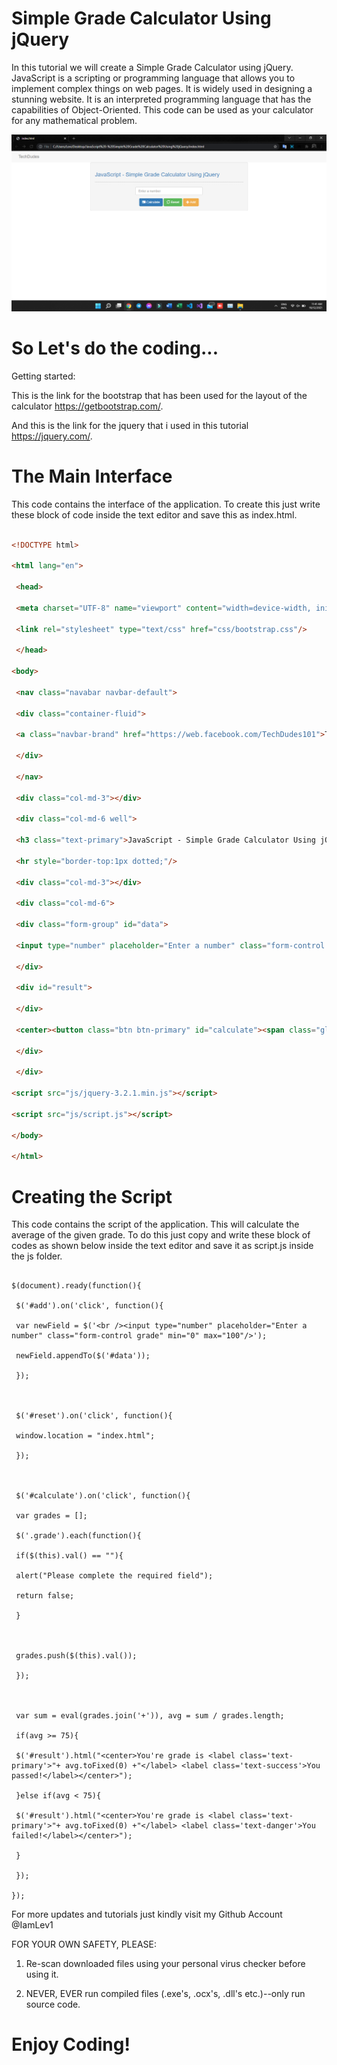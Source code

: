 # Simple Grade Calculator Using jQuery

In this tutorial we will create a Simple Grade Calculator using jQuery. JavaScript is a scripting or programming language that allows you to implement complex things on web pages. It is widely used in designing a stunning website. It is an interpreted programming language that has the capabilities of Object-Oriented. This code can be used as your calculator for any mathematical problem.

![img](./image.png)

# So Let's do the coding...

Getting started:

This is the link for the bootstrap that has been used for the layout of the calculator https://getbootstrap.com/.

And this is the link for the jquery that i used in this tutorial https://jquery.com/.

# The Main Interface

This code contains the interface of the application. To create this just write these block of code inside the text editor and save this as index.html.

```HTML

<!DOCTYPE html>

<html lang="en">

 <head>

 <meta charset="UTF-8" name="viewport" content="width=device-width, initial-scale=1"/>

 <link rel="stylesheet" type="text/css" href="css/bootstrap.css"/>

 </head>

<body>

 <nav class="navabar navbar-default">

 <div class="container-fluid">

 <a class="navbar-brand" href="https://web.facebook.com/TechDudes101">TechDudes</a>

 </div>

 </nav>

 <div class="col-md-3"></div>

 <div class="col-md-6 well">

 <h3 class="text-primary">JavaScript - Simple Grade Calculator Using jQuery</h3>

 <hr style="border-top:1px dotted;"/>

 <div class="col-md-3"></div>

 <div class="col-md-6">

 <div class="form-group" id="data">

 <input type="number" placeholder="Enter a number" class="form-control grade" min="0" max="100"/>

 </div>

 <div id="result">

 </div>

 <center><button class="btn btn-primary" id="calculate"><span class="glyphicon glyphicon-credit-card"></span> Calculate</button> <button class="btn btn-success" id="reset"><span class="glyphicon glyphicon-refresh"></span> Reset</button> <button class="btn btn-warning" id="add"><span class="glyphicon glyphicon-plus"></span> Add</button></center>

 </div>

 </div>

<script src="js/jquery-3.2.1.min.js"></script>

<script src="js/script.js"></script>

</body>

</html>

```

# Creating the Script

This code contains the script of the application. This will calculate the average of the given grade. To do this just copy and write these block of codes as shown below inside the text editor and save it as script.js inside the js folder.

```Script

$(document).ready(function(){

 $('#add').on('click', function(){

 var newField = $('<br /><input type="number" placeholder="Enter a number" class="form-control grade" min="0" max="100"/>');

 newField.appendTo($('#data'));

 });

 

 $('#reset').on('click', function(){

 window.location = "index.html";

 });

 

 $('#calculate').on('click', function(){

 var grades = [];

 $('.grade').each(function(){

 if($(this).val() == ""){

 alert("Please complete the required field");

 return false;

 }

 

 grades.push($(this).val());

 });

 

 var sum = eval(grades.join('+')), avg = sum / grades.length;

 if(avg >= 75){

 $('#result').html("<center>You're grade is <label class='text-primary'>"+ avg.toFixed(0) +"</label> <label class='text-success'>You passed!</label></center>");

 }else if(avg < 75){

 $('#result').html("<center>You're grade is <label class='text-primary'>"+ avg.toFixed(0) +"</label> <label class='text-danger'>You failed!</label></center>");

 }

 });

});

```

For more updates and tutorials just kindly visit my Github Account @IamLev1 

FOR YOUR OWN SAFETY, PLEASE:

1. Re-scan downloaded files using your personal virus checker before using it.

2. NEVER, EVER run compiled files (.exe's, .ocx's, .dll's etc.)--only run source code.

# Enjoy Coding!

